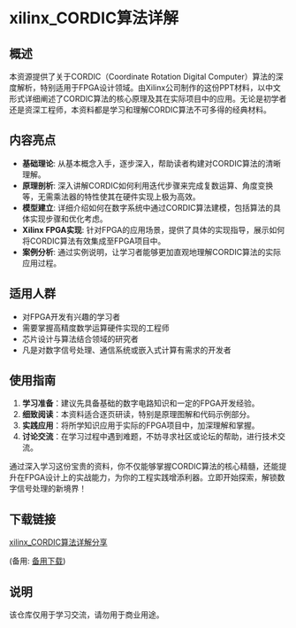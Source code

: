 # xilinx_CORDIC算法详解

## 概述

本资源提供了关于CORDIC（Coordinate Rotation Digital Computer）算法的深度解析，特别适用于FPGA设计领域。由Xilinx公司制作的这份PPT材料，以中文形式详细阐述了CORDIC算法的核心原理及其在实际项目中的应用。无论是初学者还是资深工程师，本资料都是学习和理解CORDIC算法不可多得的经典材料。

## 内容亮点

- **基础理论**: 从基本概念入手，逐步深入，帮助读者构建对CORDIC算法的清晰理解。
- **原理剖析**: 深入讲解CORDIC如何利用迭代步骤来完成复数运算、角度变换等，无需乘法器的特性使其在硬件实现上极为高效。
- **模型建立**: 详细介绍如何在数字系统中通过CORDIC算法建模，包括算法的具体实现步骤和优化考虑。
- **Xilinx FPGA实现**: 针对FPGA的应用场景，提供了具体的实现指导，展示如何将CORDIC算法有效集成至FPGA项目中。
- **案例分析**: 通过实例说明，让学习者能够更加直观地理解CORDIC算法的实际应用过程。

## 适用人群

- 对FPGA开发有兴趣的学习者
- 需要掌握高精度数学运算硬件实现的工程师
- 芯片设计与算法结合领域的研究者
- 凡是对数字信号处理、通信系统或嵌入式计算有需求的开发者

## 使用指南

1. **学习准备**：建议先具备基础的数字电路知识和一定的FPGA开发经验。
2. **细致阅读**：本资料适合逐页研读，特别是原理图解和代码示例部分。
3. **实践应用**：将所学知识应用于实际的FPGA项目中，加深理解和掌握。
4. **讨论交流**：在学习过程中遇到难题，不妨寻求社区或论坛的帮助，进行技术交流。

通过深入学习这份宝贵的资料，你不仅能够掌握CORDIC算法的核心精髓，还能提升在FPGA设计上的实战能力，为你的工程实践增添利器。立即开始探索，解锁数字信号处理的新境界！

## 下载链接
[xilinx_CORDIC算法详解分享](https://pan.quark.cn/s/8d113cdba956) 

(备用: [备用下载](https://pan.baidu.com/s/1A991pH4tD6dTvgpe1MJTtA?pwd=1234))

## 说明

该仓库仅用于学习交流，请勿用于商业用途。
